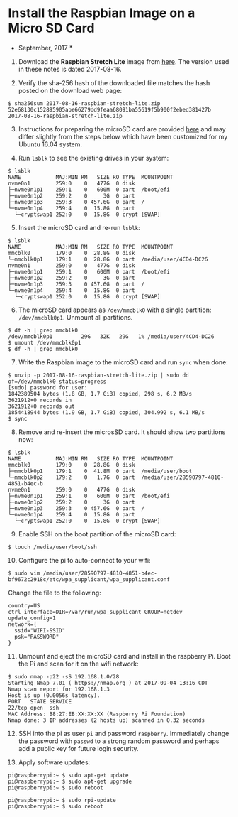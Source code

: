 # Install the Raspbian Image on a Micro SD Card

* September, 2017 *

1. Download the **Raspbian Stretch Lite** image from [here](https://www.raspberrypi.org/downloads/raspbian/).  The version used in these notes is dated 2017-08-16.

2. Verify the sha-256 hash of the downloaded file matches the hash posted on the download web page:
```
$ sha256sum 2017-08-16-raspbian-stretch-lite.zip
52e68130c152895905abe66279dd9feaa68091ba55619f5b900f2ebed381427b  2017-08-16-raspbian-stretch-lite.zip
```

3. Instructions for preparing the microSD card are provided [here](https://www.raspberrypi.org/documentation/installation/installing-images/linux.md) and may differ slightly from the steps below which have been customized for my Ubuntu 16.04 system.

4. Run `lsblk` to see the existing drives in your system:
```
$ lsblk
NAME           MAJ:MIN RM   SIZE RO TYPE  MOUNTPOINT
nvme0n1        259:0    0   477G  0 disk  
├─nvme0n1p1    259:1    0   600M  0 part  /boot/efi
├─nvme0n1p2    259:2    0     3G  0 part  
├─nvme0n1p3    259:3    0 457.6G  0 part  /
└─nvme0n1p4    259:4    0  15.8G  0 part  
  └─cryptswap1 252:0    0  15.8G  0 crypt [SWAP]
```

5. Insert the microSD card and re-run `lsblk`:
```
$ lsblk
NAME           MAJ:MIN RM   SIZE RO TYPE  MOUNTPOINT
mmcblk0        179:0    0  28.8G  0 disk  
└─mmcblk0p1    179:1    0  28.8G  0 part  /media/user/4CD4-DC26
nvme0n1        259:0    0   477G  0 disk  
├─nvme0n1p1    259:1    0   600M  0 part  /boot/efi
├─nvme0n1p2    259:2    0     3G  0 part  
├─nvme0n1p3    259:3    0 457.6G  0 part  /
└─nvme0n1p4    259:4    0  15.8G  0 part  
  └─cryptswap1 252:0    0  15.8G  0 crypt [SWAP]
```

6. The microSD card appears as `/dev/mmcblk0` with a single partition: `/dev/mmcblk0p1`.  Unmount all partitions.
```
$ df -h | grep mmcblk0
/dev/mmcblk0p1         29G   32K   29G   1% /media/user/4CD4-DC26
$ umount /dev/mmcblk0p1
$ df -h | grep mmcblk0
```

7. Write the Raspbian image to the microSD card and run `sync` when done:
```
$ unzip -p 2017-08-16-raspbian-stretch-lite.zip | sudo dd of=/dev/mmcblk0 status=progress
[sudo] password for user:
1842389504 bytes (1.8 GB, 1.7 GiB) copied, 298 s, 6.2 MB/s
3621912+0 records in
3621912+0 records out
1854418944 bytes (1.9 GB, 1.7 GiB) copied, 304.992 s, 6.1 MB/s
$ sync
```

8. Remove and re-insert the microsSD card.  It should show two partitions now:
```
$ lsblk
NAME           MAJ:MIN RM   SIZE RO TYPE  MOUNTPOINT
mmcblk0        179:0    0  28.8G  0 disk  
├─mmcblk0p1    179:1    0  41.8M  0 part  /media/user/boot
└─mmcblk0p2    179:2    0   1.7G  0 part  /media/user/28590797-4810-4851-b4ec-b
nvme0n1        259:0    0   477G  0 disk  
├─nvme0n1p1    259:1    0   600M  0 part  /boot/efi
├─nvme0n1p2    259:2    0     3G  0 part  
├─nvme0n1p3    259:3    0 457.6G  0 part  /
└─nvme0n1p4    259:4    0  15.8G  0 part  
  └─cryptswap1 252:0    0  15.8G  0 crypt [SWAP]
```

9. Enable SSH on the boot partition of the microSD card:
```
$ touch /media/user/boot/ssh
```

10. Configure the pi to auto-connect to your wifi:
```
$ sudo vim /media/user/28590797-4810-4851-b4ec-bf9672c2918c/etc/wpa_supplicant/wpa_supplicant.conf
```
Change the file to the following:
```
country=US
ctrl_interface=DIR=/var/run/wpa_supplicant GROUP=netdev
update_config=1
network={
  ssid="WIFI-SSID"
  psk="PASSWORD"
}
```

11. Unmount and eject the microSD card and install in the raspberry Pi.  Boot the Pi and scan for it on the wifi network:
```
$ sudo nmap -p22 -sS 192.168.1.0/28
Starting Nmap 7.01 ( https://nmap.org ) at 2017-09-04 13:16 CDT
Nmap scan report for 192.168.1.3
Host is up (0.0056s latency).
PORT   STATE SERVICE
22/tcp open  ssh
MAC Address: B8:27:EB:XX:XX:XX (Raspberry Pi Foundation)
Nmap done: 3 IP addresses (2 hosts up) scanned in 0.32 seconds
```

12. SSH into the pi as user `pi` and password `raspberry`.  Immediately change the password with `passwd` to a strong random password and perhaps add a public key for future login security.

13. Apply software updates:
```
pi@raspberrypi:~ $ sudo apt-get update
pi@raspberrypi:~ $ sudo apt-get upgrade
pi@raspberrypi:~ $ sudo reboot
```
```
pi@raspberrypi:~ $ sudo rpi-update
pi@raspberrypi:~ $ sudo reboot
```
